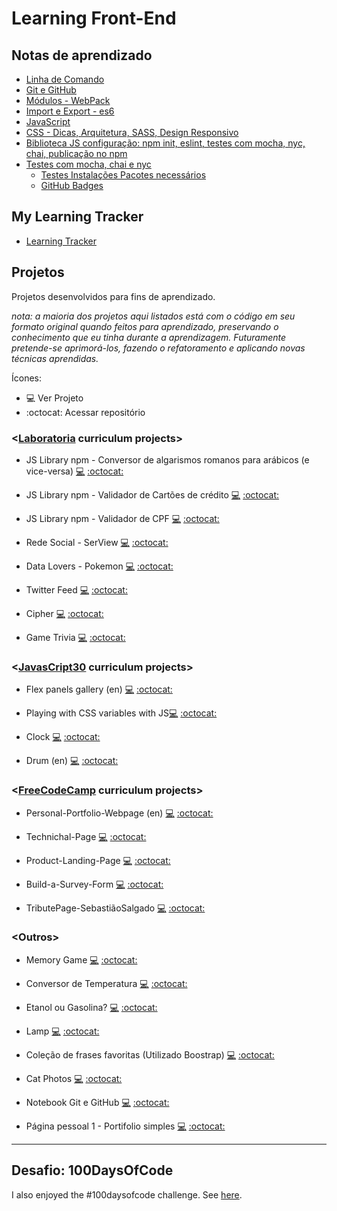 # Learning Front-End

## Notas de aprendizado

* [Linha de Comando](https://github.com/layshidani/linha-de-comando/)
* [Git e GitHub](https://layshidani.github.io/learning-front-end/projects/Git-GitHub-MyNotebook/)
* [Módulos - WebPack](https://github.com/layshidani/learning-front-end/tree/master/notes/modules-webpack/)
* [Import e Export - es6](https://github.com/layshidani/learning-front-end/tree/master/notes/import-export/)
* [JavaScript](https://github.com/layshidani/learning-front-end/tree/master/learning-js)
* [CSS - Dicas, Arquitetura, SASS, Design Responsivo](https://github.com/layshidani/learning-front-end/tree/master/learning-css/)
* [Biblioteca JS configuração: npm init, eslint, testes com mocha, nyc, chai, publicação no npm](https://github.com/layshidani/learning-front-end/tree/master/notes/lib-js-config/)
* [Testes com mocha, chai e nyc](https://github.com/layshidani/learning-front-end/tree/master/notes/tests-tdd/)
  * [Testes Instalações Pacotes necessários](https://github.com/layshidani/learning-front-end/tree/master/notes/tests-tdd/testes-instalacoes.md/)
  * [GitHub Badges](https://github.com/layshidani/learning-front-end/blob/master/notes/github-badges.md)

## My Learning Tracker
* [Learning Tracker](https://layshidani.github.io/learning-tracker/)

## Projetos
Projetos desenvolvidos para fins de aprendizado.

*nota: a maioria dos projetos aqui listados está com o código em seu formato original quando feitos para aprendizado, preservando o conhecimento que eu tinha durante a aprendizagem. Futuramente pretende-se aprimorá-los, fazendo o refatoramento e aplicando novas técnicas aprendidas.*

Ícones:

- :computer: Ver Projeto
- :octocat: Acessar repositório

### <[Laboratoria](http://laboratoria.la/) curriculum projects\>

* JS Library npm - Conversor de algarismos romanos para arábicos (e vice-versa) [:computer:](https://www.npmjs.com/package/lab-roman-int-converter)  [:octocat:](https://github.com/layshidani/lab-roman-int-converter)

* JS Library npm - Validador de Cartões de crédito [:computer:](https://www.npmjs.com/package/lab-credit-card-validator)  [:octocat:](https://github.com/layshidani/lab-credit-card-validator)

* JS Library npm - Validador de CPF [:computer:](https://www.npmjs.com/package/lab-cpf-validator)  [:octocat:](https://github.com/layshidani/lab-cpf-validator)

* Rede Social - SerView [:computer:](https://serview-2019.firebaseapp.com/)  [:octocat:](https://github.com/layshidani/redesocial)

* Data Lovers - Pokemon [:computer:](https://layshidani.github.io/data-lovers/)  [:octocat:](https://github.com/layshidani/data-lovers)

* Twitter Feed [:computer:](https://layshidani.github.io/twitter-lab/)  [:octocat:](https://github.com/layshidani/twitter-lab)

* Cipher [:computer:](https://layshidani.github.io/caesar-cipher/src/index.html)  [:octocat:](https://github.com/layshidani/caesar-cipher)

* Game Trivia [:computer:](https://layshidani.github.io/learning-front-end/projects/Projeto_Trivia/)  [:octocat:](https://github.com/layshidani/learning-front-end/tree/master/projects/Projeto_Trivia)

### <[JavasCript30](https://javascript30.com/) curriculum projects\>
* Flex panels gallery (en) [:computer:](https://layshidani.github.io/learning-front-end/projects/js30-flex-panels-gallery/)  [:octocat:](https://github.com/layshidani/learning-front-end/tree/master/projects/js30-flex-panels-gallery)

* Playing with CSS variables with JS[:computer:](https://layshidani.github.io/learning-front-end/projects/js30-playing-with-css-var/)  [:octocat:](https://github.com/layshidani/learning-front-end/tree/master/projects/js30-playing-with-css-var)

* Clock [:computer:](https://layshidani.github.io/learning-front-end/projects/JS30-clock/)  [:octocat:](https://github.com/layshidani/learning-front-end/tree/master/projects/JS30-clock)

* Drum (en) [:computer:](https://layshidani.github.io/learning-front-end/projects/JS30-Drum/)  [:octocat:](https://github.com/layshidani/learning-front-end/tree/master/projects/JS30-Drum)

### <[FreeCodeCamp](https://www.freecodecamp.org/) curriculum projects\>
* Personal-Portfolio-Webpage (en) [:computer:](https://layshidani.github.io/FreeCodeCamp/Responsive-Web-Design-Projects/FCC5-Personal-Portfolio-Webpage/)  [:octocat:](https://github.com/layshidani/FreeCodeCamp/tree/master/Responsive-Web-Design-Projects/FCC5-Personal-Portfolio-Webpage)

*  Technichal-Page [:computer:](https://layshidani.github.io/FreeCodeCamp/Responsive-Web-Design-Projects/FCC4-Technichal-Page/)  [:octocat:](https://github.com/layshidani/FreeCodeCamp/tree/master/Responsive-Web-Design-Projects/FCC4-Technichal-Page)

*  Product-Landing-Page [:computer:](https://layshidani.github.io/FreeCodeCamp/Responsive-Web-Design-Projects/FCC3-Product-Landing-Page/)  [:octocat:](https://github.com/layshidani/FreeCodeCamp/tree/master/Responsive-Web-Design-Projects/FCC3-Product-Landing-Page)

*  Build-a-Survey-Form [:computer:](https://layshidani.github.io/FreeCodeCamp/Responsive-Web-Design-Projects/FCC2-Build-a-Survey-Form/)  [:octocat:](https://github.com/layshidani/FreeCodeCamp/tree/master/Responsive-Web-Design-Projects/FCC2-Build-a-Survey-Form)

*  TributePage-SebastiãoSalgado [:computer:](https://layshidani.github.io/FreeCodeCamp/Responsive-Web-Design-Projects/FCC1-TributePage-SebastiaoSalgado/)  [:octocat:](https://github.com/layshidani/FreeCodeCamp/tree/master/Responsive-Web-Design-Projects/FCC1-TributePage-SebastiaoSalgado)

### <Outros\>

* Memory Game [:computer:](https://layshidani.github.io/learning-front-end/projects/memory-game/)  [:octocat:](https://github.com/layshidani/learning-front-end/tree/master/projects/memory-game)

* Conversor de Temperatura [:computer:](https://layshidani.github.io/learning-front-end/projects/Projeto-Conversor-de-Temperatura/)  [:octocat:](https://github.com/layshidani/learning-front-end/tree/master/projects/Projeto-Conversor-de-Temperatura)

* Etanol ou Gasolina? [:computer:](https://layshidani.github.io/learning-front-end/projects/Projeto-Etanol-ou-Gasolina/)  [:octocat:](https://github.com/layshidani/learning-front-end/tree/master/projects/Projeto-Etanol-ou-Gasolina)

* Lamp [:computer:](https://layshidani.github.io/learning-front-end/projects/Lamp/)  [:octocat:](https://github.com/layshidani/learning-front-end/tree/master/projects/Lamp)

* Coleção de frases favoritas (Utilizado Boostrap) [:computer:](https://layshidani.github.io/learning-front-end/projects/Frases-com-Bootstrap/)  [:octocat:](https://github.com/layshidani/learning-front-end/tree/master/projects/Frases-com-Bootstrap)
* Cat Photos [:computer:](https://layshidani.github.io/learning-front-end/projects/cats-photos/)  [:octocat:](https://github.com/layshidani/learning-front-end/tree/master/projects/cats-photos)

* Notebook Git e GitHub [:computer:](https://layshidani.github.io/learning-front-end/projects/Git-GitHub-MyNotebook/)  [:octocat:](https://github.com/layshidani/learning-front-end/tree/master/projects/Git-GitHub-MyNotebook)

* Página pessoal 1 - Portifolio simples [:computer:](https://layshidani.github.io/learning-front-end/projects/Pagina-Pessoal-1/)  [:octocat:](https://github.com/layshidani/learning-front-end/tree/master/projects/Pagina-Pessoal-1)

---

## Desafio: 100DaysOfCode

I also enjoyed the #100daysofcode challenge. See [here](https://github.com/layshidani/My-100-days-of-Code/blob/master/r1-log.md).
